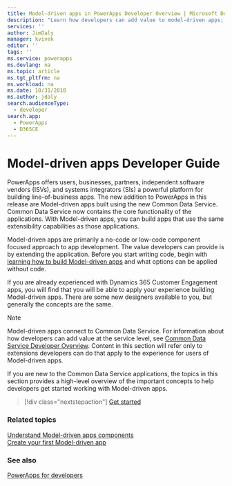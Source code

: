```yaml
---
title: Model-driven apps in PowerApps Developer Overview | Microsoft Docs
description: "Learn how developers can add value to model-driven apps; tutorial; introduction for model-apps developer in PowerApps"
services: ''
author: JimDaly
manager: kvivek
editor: ''
tags: ''
ms.service: powerapps
ms.devlang: na
ms.topic: article
ms.tgt_pltfrm: na
ms.workload: na
ms.date: 10/31/2018
ms.author: jdaly
search.audienceType: 
  - developer
search.app: 
  - PowerApps
  - D365CE
---
```


# Model-driven apps Developer Guide

PowerApps offers users, businesses, partners, independent software vendors (ISVs), and systems integrators (SIs) a powerful platform for building line-of-business apps. The new addition to PowerApps in this release are Model-driven apps built using the new Common Data Service. Common Data Service now contains the core functionality of the applications. With Model-driven apps, you can build apps that use the same extensibility capabilities as those applications.

Model-driven apps are primarily a no-code or low-code component focused approach to app development. The value developers can provide is by extending the application. Before you start writing code, begin with [learning how to build Model-driven apps](/powerapps/maker/model-driven-apps/model-driven-app-components) and what options can be applied without code. 

If you are already experienced with Dynamics 365 Customer Engagement apps, you will find that you will be able to apply your experience building Model-driven apps. There are some new designers available to you, but generally the concepts are the same.

> [!NOTE]
> Model-driven apps connect to Common Data Service. For information about how developers can add value at the service level, see [Common Data Service Developer Overview](../common-data-service/overview.md).
> Content in this section will refer only to extensions developers can do that apply to the experience for users of Model-driven apps. 

If you are new to the Common Data Service applications, the topics in this section provides a high-level overview of the important concepts to help developers get started working with Model-driven apps. 

> [!div class="nextstepaction"]
> [Get started](supported-customizations.md)

### Related topics

[Understand Model-driven apps components](/powerapps/maker/model-driven-apps/model-driven-app-components)<br/>
[Create your first Model-driven app](/powerapps/maker/model-driven-apps/build-first-model-driven-app)

### See also

[PowerApps for developers](/powerapps/#pivot=home&panel=developer)
